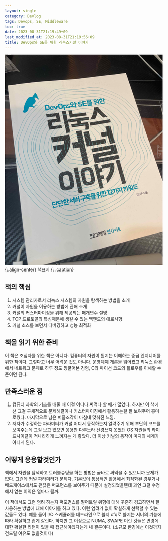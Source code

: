 ```yaml
---
layout: single
category: Devlog
tags: Devops, SE, Middleware
toc: true
date: 2023-08-31T21:19:49+09
last_modified_at: 2023-08-31T21:19:56+09
title: DevOps와 SE를 위한 리눅스커널 이야기
---
```


![](/assets/img/IMG_4195.jpg){:.align-center}
책표지
{: .caption}

## 책의 핵심
1. 시스템 관리자로서 리눅스 시스템의 자원을 탐색하는 방법을 소개
2. 커널이 자원을 이용하는 방법에 관해 소개
3. 커널의 커스터마이징을 위해 제공되는 매개변수 설명 
4. TCP 프로토콜의 특성때문에 생길 수 있는 백엔드의 애로사항
5. 커널 소스를 보면서 디버깅하고 성능 최적화

## 책을 읽기 위한 준비
이 책은 초심자를 위한 책은 아니다. 컴퓨터의 자원이 뭔지는 이해하는 중급 엔지니어를 위한 책이다. 그렇다고 너무 어려운 것도 아니다. 운영체제 개론을 읽어봤고 리눅스 환경에서 네트워크 문제로 하루 정도 뒹굴어본 경험, C와 파이선 코드의 플로우를 이해할 수준이면 된다.

## 만족스러운 점
1. 컴퓨터 과학의 기초를 배울 때 이걸 어디다 써먹나 할 때가 많았다. 하지만 이 책에선 그걸 구체적으로 문제해결이나 커스터마이징에서 활용하는걸 잘 보여주어 흥미로웠다. 마지막으로 남은 퍼즐조각이 마침내 맞춰진 느낌.
2. 저자가 수정하는 파라미터가 커널 어디서 동작하는지 알려주기 위해 부단히 코드를 보여주는데 그걸 보고 있으면 응용만 다루느라 신경쓰지 못했던 OS 자원들의 라이프사이클이 적나라하게 느껴지는 게 좋았다. 더 이상 커널의 동작이 미지의 세계가 아니게 된다.

## 어떻게 응용할것인가
책에서 자원을 탐색하고 트러블슈팅을 하는 방법은 곧바로 써먹을 수 있으니까 문제가 없다. 그런데 커널 파라미터가 문제다. 기본값이 통상적인 활용에서 최적화된 경우거나 배드케이스에서도 괜찮은 퍼포먼스를 보여주기 때문에 설정되었을텐데 과연 그걸 수정해서 얻는 이익은 얼마나 될까.  

이 책에서도 그런 염려 하는지 퍼포먼스를 떨어트릴 위험에 대해 꾸준히 경고하면서 잘 사용하는 방법에 대해 이야기를 하고 있다. 이런 염려가 없이 확실하게 선택할 수 있는 값들도 있다. 예를 들어 I/O 스케쥴러를 데드라인으로 쓸지 cfq로 쓸지는 서버의 기능에 따라 확실하고 쉽게 갈린다. 하지만 그 이상으로 NUMA, SWAPE 이런 것들은 변경에 대한 확실한 리턴이 있을 때 접근해야겠다는게 내 결론이다. (소규모 환경에선 이것까지 건드릴 여유도 없을것이다)
